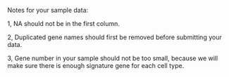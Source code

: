Notes for your sample data:

1, NA should not be in the first column.

2, Duplicated gene names should first be removed before submitting your data.

3, Gene number in your sample should not be too small, because we will make sure there is enough signature gene for each cell type.


